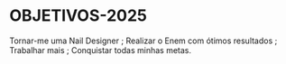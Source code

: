 # OBJETIVOS-2025
Tornar-me uma Nail Designer ; Realizar o Enem com ótimos resultados ; Trabalhar mais ; Conquistar todas minhas metas.
